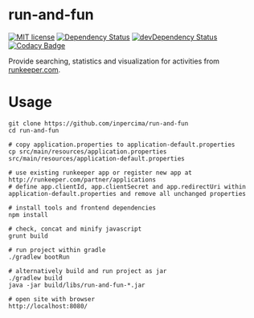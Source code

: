 # run-and-fun

[![MIT license](https://img.shields.io/badge/license-MIT-blue.svg)](./LICENSE.md)
[![Dependency Status](https://david-dm.org/inpercima/run-and-fun.svg)](https://david-dm.org/inpercima/run-and-fun)
[![devDependency Status](https://david-dm.org/inpercima/run-and-fun/dev-status.svg)](https://david-dm.org/inpercima/run-and-fun#info=devDependencies)
[![Codacy Badge](https://api.codacy.com/project/badge/Grade/2f2a5b3cb41e46328678cfc7c6d79f73)](https://www.codacy.com/app/inpercima/run-and-fun?utm_source=github.com&amp;utm_medium=referral&amp;utm_content=inpercima/run-and-fun&amp;utm_campaign=Badge_Grade)

Provide searching, statistics and visualization for activities from [runkeeper.com](http://runkeeper.com).

# Usage

    git clone https://github.com/inpercima/run-and-fun
    cd run-and-fun

    # copy application.properties to application-default.properties
    cp src/main/resources/application.properties src/main/resources/application-default.properties

    # use existing runkeeper app or register new app at http://runkeeper.com/partner/applications
    # define app.clientId, app.clientSecret and app.redirectUri within application-default.properties and remove all unchanged properties

    # install tools and frontend dependencies
    npm install

    # check, concat and minify javascript
    grunt build

    # run project within gradle
    ./gradlew bootRun

    # alternatively build and run project as jar
    ./gradlew build
    java -jar build/libs/run-and-fun-*.jar

    # open site with browser
    http://localhost:8080/
